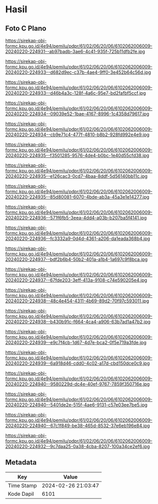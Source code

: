 # Hasil

## Foto C Plano

https://sirekap-obj-formc.kpu.go.id/4e94/pemilu/pdpr/61/02/06/20/06/6102062006009-20240220-224931--ab97badb-3ae6-4c41-935f-725b11dfb2fe.jpg

https://sirekap-obj-formc.kpu.go.id/4e94/pemilu/pdpr/61/02/06/20/06/6102062006009-20240220-224933--d682d9ec-c37b-4ae4-9ff0-3e452b64c56d.jpg

https://sirekap-obj-formc.kpu.go.id/4e94/pemilu/pdpr/61/02/06/20/06/6102062006009-20240220-224933--d46b4a3c-128f-4a6c-95e7-bd2fafbf5ccf.jpg

https://sirekap-obj-formc.kpu.go.id/4e94/pemilu/pdpr/61/02/06/20/06/6102062006009-20240220-224934--09039e52-1bae-4167-8996-1c4358d79617.jpg

https://sirekap-obj-formc.kpu.go.id/4e94/pemilu/pdpr/61/02/06/20/06/6102062006009-20240220-224934--cb9e71c4-477f-4810-b8b2-928fd992e4e9.jpg

https://sirekap-obj-formc.kpu.go.id/4e94/pemilu/pdpr/61/02/06/20/06/6102062006009-20240220-224935--f3501285-9576-4de4-b0bc-1e40d55cfd38.jpg

https://sirekap-obj-formc.kpu.go.id/4e94/pemilu/pdpr/61/02/06/20/06/6102062006009-20240220-224935--e126cac3-0cd7-4baa-8ddf-5d56140bb11c.jpg

https://sirekap-obj-formc.kpu.go.id/4e94/pemilu/pdpr/61/02/06/20/06/6102062006009-20240220-224935--85d80081-6070-4bde-ab3a-45a3e1e14277.jpg

https://sirekap-obj-formc.kpu.go.id/4e94/pemilu/pdpr/61/02/06/20/06/6102062006009-20240220-224936--571f6fb5-3eea-4dd4-a03b-b207ba5f4141.jpg

https://sirekap-obj-formc.kpu.go.id/4e94/pemilu/pdpr/61/02/06/20/06/6102062006009-20240220-224936--fc3332a9-0d4d-4361-a206-da1eada368b4.jpg

https://sirekap-obj-formc.kpu.go.id/4e94/pemilu/pdpr/61/02/06/20/06/6102062006009-20240220-224937--bdf2b6b4-50b2-401a-a1b4-1a697c9f8bca.jpg

https://sirekap-obj-formc.kpu.go.id/4e94/pemilu/pdpr/61/02/06/20/06/6102062006009-20240220-224937--67fde203-3eff-413a-9108-c74e590205e4.jpg

https://sirekap-obj-formc.kpu.go.id/4e94/pemilu/pdpr/61/02/06/20/06/6102062006009-20240220-224938--48c4e454-4311-4b69-89d2-70f97c593011.jpg

https://sirekap-obj-formc.kpu.go.id/4e94/pemilu/pdpr/61/02/06/20/06/6102062006009-20240220-224938--b430b91c-f664-4ca4-a906-63b7ad1a47b2.jpg

https://sirekap-obj-formc.kpu.go.id/4e94/pemilu/pdpr/61/02/06/20/06/6102062006009-20240220-224939--e9c7f4cb-1d67-4d7e-bca2-0f5e719a3fde.jpg

https://sirekap-obj-formc.kpu.go.id/4e94/pemilu/pdpr/61/02/06/20/06/6102062006009-20240220-224939--6a918d46-cdd0-4c02-a17d-cbd150dce0c9.jpg

https://sirekap-obj-formc.kpu.go.id/4e94/pemilu/pdpr/61/02/06/20/06/6102062006009-20240220-224940--9580229d-dc4e-40ef-9767-7859f350716e.jpg

https://sirekap-obj-formc.kpu.go.id/4e94/pemilu/pdpr/61/02/06/20/06/6102062006009-20240220-224940--5401de2e-515f-4ae6-9131-c57e03ee7be5.jpg

https://sirekap-obj-formc.kpu.go.id/4e94/pemilu/pdpr/61/02/06/20/06/6102062006009-20240220-224940--67c1f849-be38-465d-8532-37e6eb196e84.jpg

https://sirekap-obj-formc.kpu.go.id/4e94/pemilu/pdpr/61/02/06/20/06/6102062006009-20240220-224932--9c7daa25-0a38-4cba-8207-100a34ce2ef6.jpg


## Metadata

| Key        | Value               |
| ---------- | ------------------- |
| Time Stamp | 2024-02-26 21:03:47 |
| Kode Dapil | 6101                |



